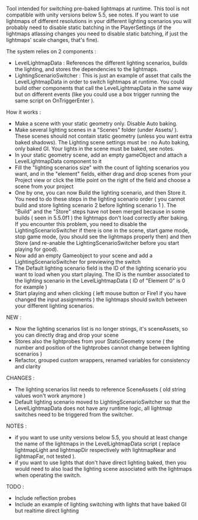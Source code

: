 Tool intended for switching pre-baked lightmaps at runtime.
This tool is not compatible with unity versions below 5.5, see notes.
If you want to use lightmaps of different resolutions in your different lighting scenarios you will probably need to disable static batching in the PlayerSettings (if the lightmaps atlassing changes you need to disable static batching, if just the lightmaps' scale changes, that's fine).

The system relies on 2 components :
- LevelLightmapData : References the different lighting scenarios, builds the lighting, and stores the dependencies to the lightmaps.
- LightingScenarioSwitcher : This is just an example of asset that calls the LevelLightmapData in order to switch lightmaps at runtime. You could build other components that call the LevelLightmapData in the same way but on different events (like you could use a box trigger running the same script on OnTriggerEnter ).

How it works :
- Make a scene with your static geometry only. Disable Auto baking.
- Make several lighting scenes in a "Scenes" folder (under Assets/ ). These scenes should not contain static geometry (unless you want extra baked shadows). The Lighting scene settings must be : no Auto baking, only baked GI. Your lights in the scene must be baked, see notes.
- In your static geometry scene, add an empty gameObject and attach a LevelLightmapData component to it
- Fill the "lighting scenarios size" with the count of lighting scenarios you want, and in the "element" fields, either drag and drop scenes from your Project view or click the little point on the right of the field and choose a scene from your project
- One by one, you can now Build the lighting scenario, and then Store it. You need to do these steps in the lighting scenario order ( you cannot build and store lighting scenario 2 before lighting scenario 1 ). The "Build" and the "Store" steps have not been merged because in some builds ( seen in 5.5.0f1 ) the lightmaps don't load correctly after baking. If you encounter this problem, you need to disable the LightingScenarioSwitcher if there is one in the scene, start game mode, stop game mode, (you should see the lightmaps properly then) and then Store (and re-anable the LightingScenarioSwitcher before you start playing for good).
- Now add an empty Gameobject to your scene and add a LightingScenarioSwitcher for previewing the switch
- The Default lighting scenario field is the ID of the lighting scenario you want to load when you start playing. The ID is the number associated to the lighting scenario in the LevelLightmapData ( ID of "Element 0" is 0 for example )
- Start playing and when clicking ( left mouse button or Fire1 if you have changed the input assignments ) the lightmaps should switch between your different lighting scenarios.

NEW :
- Now the lighting scenarios list is no longer strings, it's sceneAssets, so you can directly drag and drop your scene
- Stores also the lightprobes from your StaticGeometry scene ( the number and position of the lightprobes cannot change between lighting scenarios )
- Refactor, grouped custom wrappers, renamed variables for consistency and clarity

CHANGES :
- The lighting scenarios list needs to reference SceneAssets ( old string values won't work anymore )
- Default lighting scenario moved to LightingScenarioSwitcher so that the LevelLightmapData does not have any runtime logic, all lightmap switches need to be triggered from the switcher.

NOTES : 
- if you want to use unity versions below 5.5, you should at least change the name of the lightmaps in the LevelLightmapData script ( replace lightmapLight and lightmapDir respectively with lightmapNear and lightmapFar, not tested ).
- if you want to use lights that don't have direct lighting baked, then you would need to also load the lighting scene associated with the lightmaps when operating the switch.

TODO :
- Include reflection probes
- Include an example of lighting switching with lights that have baked GI but realtime direct lighting
